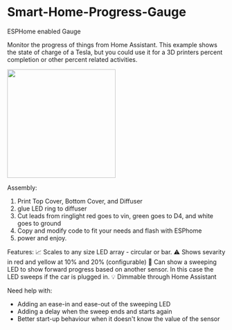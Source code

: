 # Smart-Home-Progress-Gauge
ESPHome enabled Gauge

Monitor the progress of things from Home Assistant. This example shows the state of charge of a Tesla, but you could use it for a 3D printers percent completion or other percent related activities.

<img src="https://imgur.com/cLniXL5.gif" width="250"/>

Assembly:
1. Print Top Cover, Bottom Cover, and Diffuser
2. glue LED ring to diffuser
3. Cut leads from ringlight red goes to vin, green goes to D4, and white goes to ground
4. Copy and modify code to fit your needs and flash with ESPhome
5. power and enjoy.


Features:
📈 Scales to any size LED array - circular or bar.
⚠️ Shows sevarity in red and yellow at 10% and 20% (configurable)
🔄 Can show a sweeping LED to show forward progress based on another sensor. In this case the LED sweeps if the car is plugged in.
💡 Dimmable through Home Assistant




Need help with:
- Adding an ease-in and ease-out of the sweeping LED
- Adding a delay when the sweep ends and starts again
- Better start-up behaviour when it doesn't know the value of the sensor
